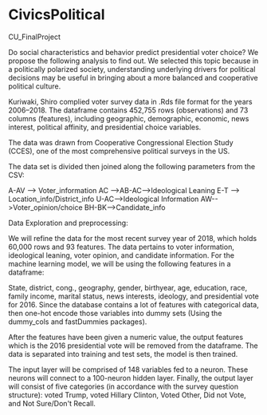 # CivicsPolitical
CU_FinalProject

Do social characteristics and behavior predict presidential voter choice? We propose the following analysis to find out. We selected this topic because in a politically polarized society, understanding underlying drivers for political decisions may be useful in bringing about a more balanced and cooperative political culture.

Kuriwaki, Shiro complied voter survey data in .Rds file format for the years 2006–2018. The dataframe contains 452,755 rows (observations) and 73 columns (features), including geographic, demographic, economic, news interest, political affinity, and presidential choice variables.

The data was drawn from Cooperative Congressional Election Study (CCES), one of the most comprehensive political surveys in the US.

The data set is divided then joined along the following parameters from the CSV:

A-AV --> Voter_information
AC -->AB-AC-->Ideological Leaning
E-T --> Location_info/District_info
U-AC-->Ideological Information
AW-->Voter_opinion/choice
BH-BK-->Candidate_info

Data Exploration and preprocessing:

We will refine the data for the most recent survey year of 2018, which holds 60,000 rows and 93 features. The data pertains to voter information, ideological leaning, voter opinion, and candidate information. For the machine learning model, we will be using the following features in a dataframe:
 
State, district, cong., geography, gender, birthyear, age, education, race, family income, marital status, news interests, ideology, and presidential vote for 2016. Since the database contains a lot of features with categorical data,  then one-hot encode those variables into dummy sets (Using the dummy_cols and fastDummies packages). 

After the features have been given a numeric value, the output features which is the 2016 presidential vote will be removed from the dataframe. The data is separated into training and test sets, the model is then trained.

The input layer will be comprised of 148 variables fed to a neuron. These neurons will connect to a 100-neuron hidden layer. Finally, the output layer will consist of five categories (in accordance with the survey question structure): voted Trump, voted Hillary Clinton, Voted Other, Did not Vote, and Not Sure/Don't Recall. 

